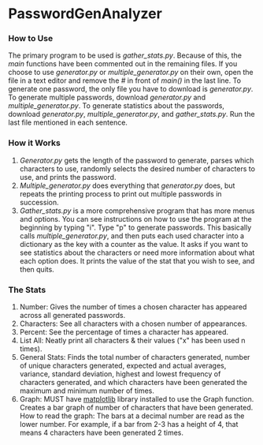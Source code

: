 # PasswordGenAnalyzer
### How to Use
The primary program to be used is *gather_stats.py*. Because of this, the *main* functions have been commented out in the remaining files. If you choose to use *generator.py* or *multiple_generator.py* on their own, open the file in a text editor and remove the *#* in front of *main()* in the last line.
To generate one password, the only file you have to download is *generator.py*. To generate multiple passwords, download *generator.py* and *multiple_generator.py*. To generate statistics about the passwords, download *generator.py*, *multiple_generator.py*, and *gather_stats.py*. Run the last file mentioned in each sentence.
### How it Works
1. *Generator.py* gets the length of the password to generate, parses which characters to use, randomly selects the desired number of characters to use, and prints the password.
2. *Multiple_generator.py* does everything that *generator.py* does, but repeats the printing process to print out multiple passwords in succession.
3. *Gather_stats.py* is a more comprehensive program that has more menus and options. You can see instructions on how to use the program at the beginning by typing "i". Type "p" to generate passwords. This basically calls *multiple_generator.py*, and then puts each used character into a dictionary as the key with a counter as the value. It asks if you want to see statistics about the characters or need more information about what each option does. It prints the value of the stat that you wish to see, and then quits.
### The Stats
1. Number: Gives the number of times a chosen character has appeared across all generated passwords.
2. Characters: See all characters with a chosen number of appearances.
3. Percent: See the percentage of times a character has appeared.
4. List All: Neatly print all characters & their values ("x" has been used n times).
5. General Stats: Finds the total number of characters generated, number of unique characters generated, expected and actual averages, variance, standard deviation, highest and lowest frequency of characters generated, and which characters have been generated the maximum and minimum number of times.
6. Graph: MUST have [matplotlib](https://matplotlib.org/) library installed to use the Graph function. Creates a bar graph of number of characters that have been generated. How to read the graph: The bars at a decimal number are read as the lower number. For example, if a bar from 2-3 has a height of 4, that means 4 characters have been generated 2 times.
